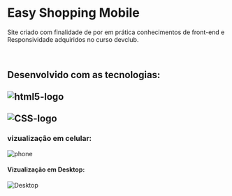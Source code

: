 <h1> Easy Shopping Mobile</h1>
<p> Site criado com finalidade de por em prática conhecimentos de front-end e Responsividade adquiridos no curso devclub. </p>
<br>
<h2>Desenvolvido com as tecnologias:
    <br>
    <br>
    <img src="https://img.shields.io/badge/HTML5-E34F26?style=for-the-badge&logo=html5&logoColor=white" alt="html5-logo"/>
        <br>
        <br>
    <img src="https://img.shields.io/badge/CSS3-1572B6?style=for-the-badge&logo=css3&logoColor=white" alt="CSS-logo"/>
    <br>

<h3>vizualização em celular:</h3>
    <img src="./assents/Easy-mobile-phone.png" alt="phone"/>
<br>

<h4>Vizualização em Desktop:</h4>
<img src="./assents/easy-mobile-desktop.png" alt="Desktop"/>
